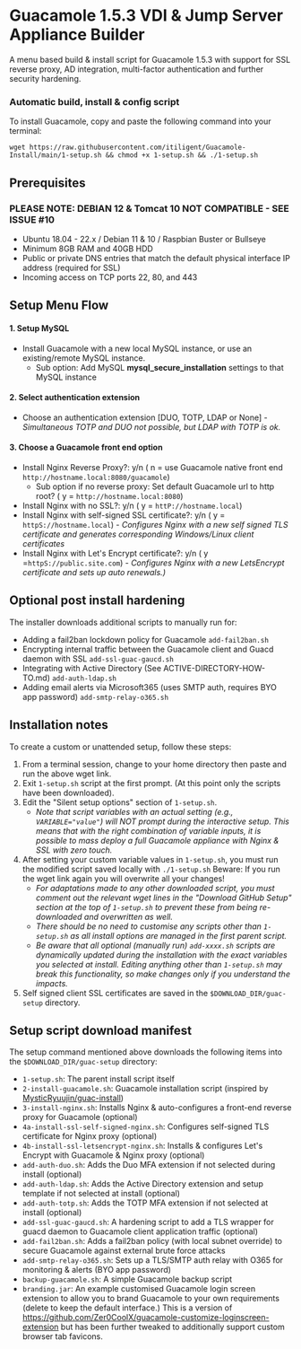 # **Guacamole 1.5.3 VDI & Jump Server Appliance Builder**

A menu based build & install script for Guacamole 1.5.3 with support for SSL reverse proxy, AD integration, multi-factor authentication and further security hardening.

### **Automatic build, install & config script**

To install Guacamole, copy and paste the following command into your terminal:

```
wget https://raw.githubusercontent.com/itiligent/Guacamole-Install/main/1-setup.sh && chmod +x 1-setup.sh && ./1-setup.sh
```

## **Prerequisites**
 ### PLEASE NOTE: DEBIAN 12 & Tomcat 10 NOT COMPATIBLE - SEE ISSUE #10
 
- Ubuntu 18.04 - 22.x / Debian 11 & 10 / Raspbian Buster or Bullseye
- Minimum 8GB RAM and 40GB HDD
- Public or private DNS entries that match the default physical interface IP address (required for SSL)
- Incoming access on TCP ports 22, 80, and 443

## **Setup Menu Flow**

#### **1. Setup MySQL**

- Install Guacamole with a new local MySQL instance, or use an existing/remote MySQL instance. 
  -   Sub option: Add MySQL **mysql_secure_installation** settings to that MySQL instance

#### **2. Select authentication extension**

- Choose an authentication extension [DUO, TOTP, LDAP or None]  - *Simultaneous TOTP and DUO not possible, but LDAP with TOTP is ok.*

#### **3. Choose a Guacamole front end option**

- Install Nginx Reverse Proxy?: y/n ( n = use Guacamole native front end `http://hostname.local:8080/guacamole`)
  -   Sub option if no reverse proxy: Set default Guacamole url to http root? ( y = `http://hostname.local:8080`)
- Install Nginx with no SSL?: y/n ( y = `httP://hostname.local`)
- Install Nginx with self-signed SSL certificate?: y/n ( y = `httpS://hostname.local`) -  *Configures Nginx with a new self signed TLS certificate and generates corresponding Windows/Linux client certificates*
- Install Nginx with Let's Encrypt certificate?: y/n ( y =`httpS://public.site.com`) - *Configures Nginx with a new LetsEncrypt certificate and sets up auto renewals.)*

## **Optional post install hardening**

The installer downloads additional scripts to manually run for:
- Adding a fail2ban lockdown policy for Guacamole `add-fail2ban.sh`
- Encrypting internal traffic between the Guacamole client and Guacd daemon with SSL `add-ssl-guac-gaucd.sh`
- Integrating with Active Directory (See ACTIVE-DIRECTORY-HOW-TO.md) `add-auth-ldap.sh`
- Adding email alerts via Microsoft365 (uses SMTP auth, requires BYO app password) `add-smtp-relay-o365.sh`

## **Installation notes**

To create a custom or unattended setup, follow these steps:
1. From a terminal session, change to your home directory then paste and run the above wget link.
2. Exit `1-setup.sh` script at the first prompt. (At this point only the scripts have been downloaded).
3. Edit the "Silent setup options" section of `1-setup.sh`. 
    - *Note that script variables with an actual setting (e.g., `VARIABLE="value"`) will NOT prompt during the interactive setup. This means that with the right combination of variable inputs, it is possible to mass deploy a full Guacamole appliance with Nginx & SSL with zero touch.*
4. After setting your custom variable values in `1-setup.sh`, you must run the modified script saved locally with `./1-setup.sh` Beware: If you run the wget link again you will overwrite all your changes!
      - *For adaptations made to any other downloaded script, you must comment out the relevant wget lines in the "Download GitHub Setup" section at the top of `1-setup.sh` to prevent these from being re-downloaded and overwritten as well.* 
      - *There should be no need to customise any scripts other than `1-setup.sh` as all install options are managed in the first parent script.* 
      - *Be aware that all optional (manually run) `add-xxxx.sh` scripts are dynamically updated during the installation with the exact variables you selected at install. Editing anything other than `1-setup.sh` may break this functionality, so make changes only if you understand the impacts.*
5. Self signed client SSL certificates are saved in the `$DOWNLOAD_DIR/guac-setup` directory.

## **Setup script download manifest**

The setup command mentioned above downloads the following items into the `$DOWNLOAD_DIR/guac-setup` directory:

- `1-setup.sh`: The parent install script itself
- `2-install-guacamole.sh`: Guacamole installation script (inspired by [MysticRyuujin/guac-install](https://github.com/MysticRyuujin/guac-install))
- `3-install-nginx.sh`: Installs Nginx & auto-configures a front-end reverse proxy for Guacamole (optional)
- `4a-install-ssl-self-signed-nginx.sh`: Configures self-signed TLS certificate for Nginx proxy (optional)
- `4b-install-ssl-letsencrypt-nginx.sh`: Installs & configures Let's Encrypt with Guacamole & Nginx proxy (optional)
- `add-auth-duo.sh`: Adds the Duo MFA extension if not selected during install (optional)
- `add-auth-ldap.sh`: Adds the Active Directory extension and setup template if not selected at install (optional)
- `add-auth-totp.sh`: Adds the TOTP MFA extension if not selected at install (optional)
- `add-ssl-guac-gaucd.sh`: A hardening script to add a TLS wrapper for guacd daemon to Guacamole client application traffic (optional)
- `add-fail2ban.sh`: Adds a fail2ban policy (with local subnet override) to secure Guacamole against external brute force attacks
- `add-smtp-relay-o365.sh`: Sets up a TLS/SMTP auth relay with O365 for monitoring & alerts (BYO app password)
- `backup-guacamole.sh`: A simple Guacamole backup script
- `branding.jar`: An example customised Guacamole login screen extension to allow you to brand Guacamole to your own requirements (delete to keep the default interface.) This is a version of https://github.com/Zer0CoolX/guacamole-customize-loginscreen-extension but has been further tweaked to additionally support custom browser tab favicons.
